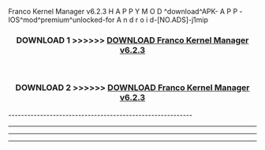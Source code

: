  Franco Kernel Manager v6.2.3  H A P P Y M O D ^download^APK- A P P -IOS^mod^premium^unlocked-for A n d r o i d-[NO.ADS]-j1mip



<div align="center">

<h3>DOWNLOAD 1 >>>>>> <a href="https://en-mod.web.app/?en= Franco Kernel Manager v6.2.3 ">DOWNLOAD Franco Kernel Manager v6.2.3  </a></h3><br>

<h3>DOWNLOAD 2 >>>>>> <a href="https://en-mod.web.app/?en= Franco Kernel Manager v6.2.3 ">DOWNLOAD Franco Kernel Manager v6.2.3  </a></h3>

</div>
----------------------------------------------------------

----------------------------------------------------------

----------------------------------------------------------

----------------------------------------------------------



